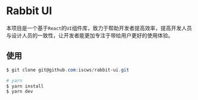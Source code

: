 # Rabbit UI

​	本项目是一个基于`React`的`UI`组件库，致力于帮助开发者提高效率，提高开发人员与设计人员的一致性，让开发者能更加专注于带给用户更好的使用体验。

## 使用

```powershell
$ git clone git@github.com:iscws/rabbit-ui.git

# yarn
$ yarn install
$ yarn dev
```

